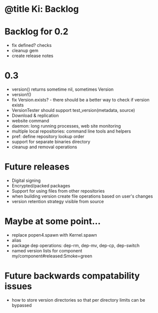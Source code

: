 # @title Ki: Backlog

# Backlog for 0.2
* fix defined? checks
* cleanup gem
* create release notes

# 0.3
* version() returns sometime nil, sometimes Version
* version!()
* fix Version.exists? - there should be a better way to check if version exists
* VersionTester should support test_version(metadata, source)
* Download & replication
* website command
* daemon: long running processes, web site monitoring
* multiple local repositories: command line tools and helpers
* pref: define repository lookup order
* support for separate binaries directory
* cleanup and removal operations

# Future releases
* Digital signing
* Encrypted/packed packages
* Support for using files from other repositories
* when building version create file operations based on user's changes
* version retention strategy visible from source

# Maybe at some point...
* replace popen4.spawn with Kernel.spawn
* alias
* package dep operations: dep-rm, dep-mv, dep-cp, dep-switch
* named version lists for component my/component#released:Smoke=green

# Future backwards compatability issues
* how to store version directories so that per directory limits can be bypassed
